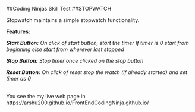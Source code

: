 ##Coding Ninjas Skill Test
##STOPWATCH

Stopwatch maintains a simple stopwatch functionality.<br>

<b>Features:</b>

<i><b>Start Button:</b> On click of start button, start the timer If timer is 0 start from beginning else start from wherever last stopped</i>

<i><b>Stop Button:</b> Stop timer once clicked on the stop button</i>

<i><b>Reset Button:</b> On click of reset stop the watch (if already started) and set timer as 0</i>

<br>
You see the my live web page in https://arshu200.github.io/FrontEndCodingNinja.github.io/
